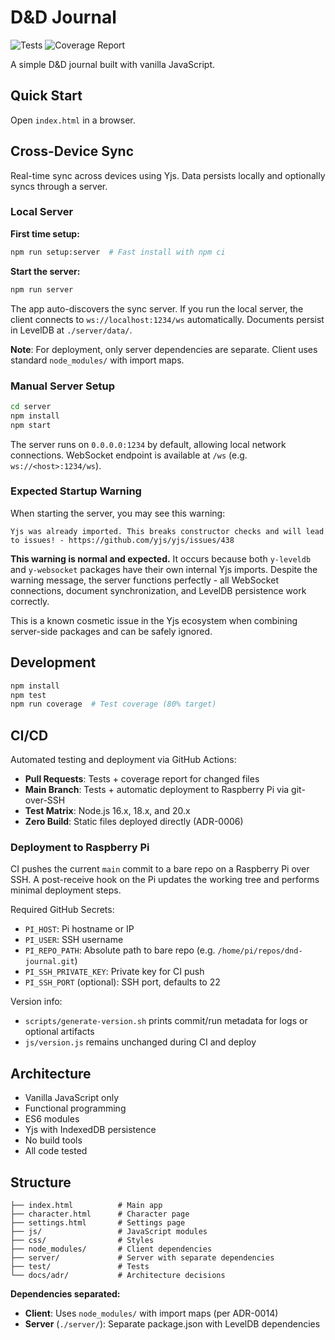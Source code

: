 # D&D Journal

![Tests](https://github.com/pekka-poukamo/dnd-journal/workflows/Tests/badge.svg)
![Coverage Report](https://github.com/pekka-poukamo/dnd-journal/workflows/Coverage%20Report/badge.svg)

A simple D&D journal built with vanilla JavaScript.

## Quick Start

Open `index.html` in a browser.

## Cross-Device Sync

Real-time sync across devices using Yjs. Data persists locally and optionally syncs through a server.

### Local Server

**First time setup:**
```bash
npm run setup:server  # Fast install with npm ci
```

**Start the server:**
```bash
npm run server
```

The app auto-discovers the sync server. If you run the local server, the client connects to `ws://localhost:1234/ws` automatically. Documents persist in LevelDB at `./server/data/`.

**Note**: For deployment, only server dependencies are separate. Client uses standard `node_modules/` with import maps.

### Manual Server Setup
```bash
cd server
npm install
npm start
```

The server runs on `0.0.0.0:1234` by default, allowing local network connections. WebSocket endpoint is available at `/ws` (e.g. `ws://<host>:1234/ws`).

### Expected Startup Warning

When starting the server, you may see this warning:
```
Yjs was already imported. This breaks constructor checks and will lead to issues! - https://github.com/yjs/yjs/issues/438
```

**This warning is normal and expected.** It occurs because both `y-leveldb` and `y-websocket` packages have their own internal Yjs imports. Despite the warning message, the server functions perfectly - all WebSocket connections, document synchronization, and LevelDB persistence work correctly.

This is a known cosmetic issue in the Yjs ecosystem when combining server-side packages and can be safely ignored.

## Development

```bash
npm install
npm test
npm run coverage  # Test coverage (80% target)
```

## CI/CD

Automated testing and deployment via GitHub Actions:

- **Pull Requests**: Tests + coverage report for changed files
- **Main Branch**: Tests + automatic deployment to Raspberry Pi via git-over-SSH
- **Test Matrix**: Node.js 16.x, 18.x, and 20.x
- **Zero Build**: Static files deployed directly (ADR-0006)

### Deployment to Raspberry Pi

CI pushes the current `main` commit to a bare repo on a Raspberry Pi over SSH. A post-receive hook on the Pi updates the working tree and performs minimal deployment steps.

Required GitHub Secrets:

- `PI_HOST`: Pi hostname or IP
- `PI_USER`: SSH username
- `PI_REPO_PATH`: Absolute path to bare repo (e.g. `/home/pi/repos/dnd-journal.git`)
- `PI_SSH_PRIVATE_KEY`: Private key for CI push
- `PI_SSH_PORT` (optional): SSH port, defaults to 22

Version info:
- `scripts/generate-version.sh` prints commit/run metadata for logs or optional artifacts
- `js/version.js` remains unchanged during CI and deploy

## Architecture

- Vanilla JavaScript only
- Functional programming
- ES6 modules
- Yjs with IndexedDB persistence
- No build tools
- All code tested

## Structure

```
├── index.html          # Main app
├── character.html      # Character page
├── settings.html       # Settings page
├── js/                 # JavaScript modules
├── css/                # Styles
├── node_modules/       # Client dependencies
├── server/             # Server with separate dependencies
├── test/               # Tests
└── docs/adr/           # Architecture decisions
```

**Dependencies separated:**
- **Client**: Uses `node_modules/` with import maps (per ADR-0014)
- **Server** (`./server/`): Separate package.json with LevelDB dependencies

